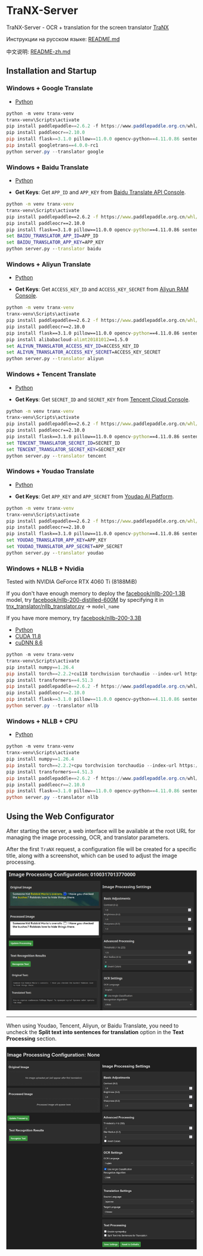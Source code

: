 # TraNX-Server

TraNX-Server - OCR + translation for the screen translator [TraNX](https://github.com/kawaii-flesh/TraNX)

Инструкции на русском языке: [README.md](README.md)

中文说明: [README-zh.md](README-zh.md)

## Installation and Startup

### Windows + Google Translate

- [Python](https://www.python.org/ftp/python/3.10.0/python-3.10.0-amd64.exe)

```powershell
python -m venv tranx-venv
tranx-venv\Scripts\activate
pip install paddlepaddle==2.6.2 -f https://www.paddlepaddle.org.cn/whl/windows/cpu-mkl-avx/stable.html
pip install paddleocr==2.10.0
pip install flask==3.1.0 pillow==11.0.0 opencv-python==4.11.0.86 sentencepiece==0.2.0 protobuf==3.20.2 requests==2.32.3 symspellpy==6.9.0
pip install googletrans==4.0.0-rc1
python server.py --translator google
```

### Windows + Baidu Translate

- [Python](https://www.python.org/ftp/python/3.10.0/python-3.10.0-amd64.exe)

- **Get Keys**:
Get `APP_ID` and `APP_KEY` from [Baidu Translate API Console](https://fanyi-api.baidu.com/manage/developer).

```cmd
python -m venv tranx-venv
tranx-venv\Scripts\activate
pip install paddlepaddle==2.6.2 -f https://www.paddlepaddle.org.cn/whl/windows/cpu-mkl-avx/stable.html
pip install paddleocr==2.10.0
pip install flask==3.1.0 pillow==11.0.0 opencv-python==4.11.0.86 sentencepiece==0.2.0 protobuf==3.20.2 requests==2.32.3 symspellpy==6.9.0
set BAIDU_TRANSLATOR_APP_ID=APP_ID
set BAIDU_TRANSLATOR_APP_KEY=APP_KEY
python server.py --translator baidu
```

### Windows + Aliyun Translate

- [Python](https://www.python.org/ftp/python/3.10.0/python-3.10.0-amd64.exe)

- **Get Keys**:
Get `ACCESS_KEY_ID` and `ACCESS_KEY_SECRET` from [Aliyun RAM Console](https://ram.console.aliyun.com/).

```cmd
python -m venv tranx-venv
tranx-venv\Scripts\activate
pip install paddlepaddle==2.6.2 -f https://www.paddlepaddle.org.cn/whl/windows/cpu-mkl-avx/stable.html
pip install paddleocr==2.10.0
pip install flask==3.1.0 pillow==11.0.0 opencv-python==4.11.0.86 sentencepiece==0.2.0 protobuf==3.20.2 requests==2.32.3 symspellpy==6.9.0
pip install alibabacloud-alimt20181012==1.5.0
set ALIYUN_TRANSLATOR_ACCESS_KEY_ID=ACCESS_KEY_ID
set ALIYUN_TRANSLATOR_ACCESS_KEY_SECRET=ACCESS_KEY_SECRET
python server.py --translator aliyun
```

### Windows + Tencent Translate

- [Python](https://www.python.org/ftp/python/3.10.0/python-3.10.0-amd64.exe)

- **Get Keys**:
Get `SECRET_ID` and `SECRET_KEY` from [Tencent Cloud Console](https://console.cloud.tencent.com/cam/capi).

```cmd
python -m venv tranx-venv
tranx-venv\Scripts\activate
pip install paddlepaddle==2.6.2 -f https://www.paddlepaddle.org.cn/whl/windows/cpu-mkl-avx/stable.html
pip install paddleocr==2.10.0
pip install flask==3.1.0 pillow==11.0.0 opencv-python==4.11.0.86 sentencepiece==0.2.0 protobuf==3.20.2 requests==2.32.3 symspellpy==6.9.0
set TENCENT_TRANSLATOR_SECRET_ID=SECRET_ID
set TENCENT_TRANSLATOR_SECRET_KEY=SECRET_KEY
python server.py --translator tencent
```

### Windows + Youdao Translate

- [Python](https://www.python.org/ftp/python/3.10.0/python-3.10.0-amd64.exe)

- **Get Keys**:
Get `APP_KEY` and `APP_SECRET` from [Youdao AI Platform](https://ai.youdao.com/console/#/service-provision/text-translation).

```cmd
python -m venv tranx-venv
tranx-venv\Scripts\activate
pip install paddlepaddle==2.6.2 -f https://www.paddlepaddle.org.cn/whl/windows/cpu-mkl-avx/stable.html
pip install paddleocr==2.10.0
pip install flask==3.1.0 pillow==11.0.0 opencv-python==4.11.0.86 sentencepiece==0.2.0 protobuf==3.20.2 requests==2.32.3 symspellpy==6.9.0
set YOUDAO_TRANSLATOR_APP_KEY=APP_KEY
set YOUDAO_TRANSLATOR_APP_SECRET=APP_SECRET
python server.py --translator youdao
```

### Windows + NLLB + Nvidia

Tested with NVIDIA GeForce RTX 4060 Ti (8188MiB)

If you don't have enough memory to deploy the [facebook/nllb-200-1.3B](https://huggingface.co/facebook/nllb-200-1.3B) model, try [facebook/nllb-200-distilled-600M](https://huggingface.co/facebook/nllb-200-distilled-600M) by specifying it in [tnx_translator/nllb_translator.py](https://github.com/kawaii-flesh/TraNX-Server/blob/main/tnx_translator/nllb_translator.py) -> `model_name`

If you have more memory, try [facebook/nllb-200-3.3B](https://huggingface.co/facebook/nllb-200-3.3B)

- [Python](https://www.python.org/ftp/python/3.10.0/python-3.10.0-amd64.exe)
- [CUDA 11.8](https://developer.download.nvidia.com/compute/cuda/11.8.0/local_installers/cuda_11.8.0_522.06_windows.exe)
- [cuDNN 8.6](https://developer.nvidia.com/compute/cudnn/secure/8.6.0/local_installers/11.8/cudnn-windows-x86_64-8.6.0.163_cuda11-archive.zip)

```powershell
python -m venv tranx-venv
tranx-venv\Scripts\activate
pip install numpy==1.26.4
pip install torch==2.2.2+cu118 torchvision torchaudio --index-url https://download.pytorch.org/whl/cu118
pip install transformers==4.51.3
pip install paddlepaddle==2.6.2 -f https://www.paddlepaddle.org.cn/whl/windows/cpu-mkl-avx/stable.html
pip install paddleocr==2.10.0
pip install flask==3.1.0 pillow==11.0.0 opencv-python==4.11.0.86 sentencepiece==0.2.0 protobuf==3.20.2 requests==2.32.3 symspellpy==6.9.0
python server.py --translator nllb
```

### Windows + NLLB + CPU

- [Python](https://www.python.org/ftp/python/3.10.0/python-3.10.0-amd64.exe)

```powershell
python -m venv tranx-venv
tranx-venv\Scripts\activate
pip install numpy==1.26.4
pip install torch==2.2.2+cpu torchvision torchaudio --index-url https://download.pytorch.org/whl/cpu
pip install transformers==4.51.3
pip install paddlepaddle==2.6.2 -f https://www.paddlepaddle.org.cn/whl/windows/cpu-mkl-avx/stable.html
pip install paddleocr==2.10.0
pip install flask==3.1.0 pillow==11.0.0 opencv-python==4.11.0.86 sentencepiece==0.2.0 protobuf==3.20.2 requests==2.32.3 symspellpy==6.9.0
python server.py --translator nllb
```

## Using the Web Configurator

After starting the server, a web interface will be available at the root URL for managing the image processing, OCR, and translator parameters.

After the first `TraNX` request, a configuration file will be created for a specific title, along with a screenshot, which can be used to adjust the image processing.

![WEB-Configurator](/screenshots/web-config.png)

----------------------------------------------------
When using Youdao, Tencent, Aliyun, or Baidu Translate, you need to uncheck the **Split text into sentences for translation** option in the **Text Processing** section.

![WEB-Configurator](/screenshots/web-config2.png)